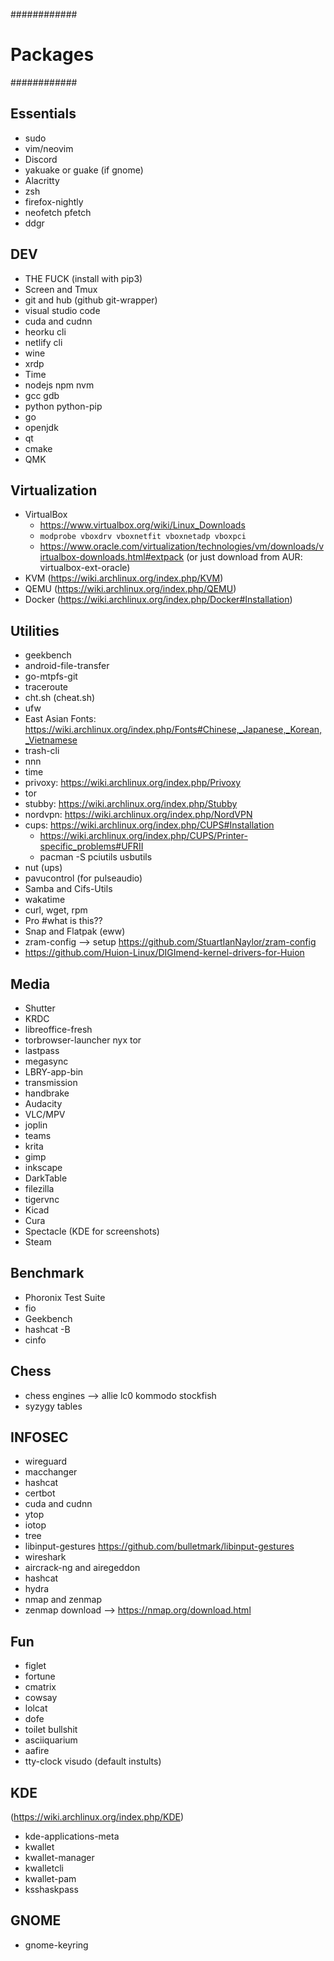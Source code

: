 ############
# Packages #
############

## Essentials
- sudo
- vim/neovim
- Discord
- yakuake or guake (if gnome)
- Alacritty
- zsh
- firefox-nightly
- neofetch pfetch
- ddgr

## DEV
- THE FUCK (install with pip3)
- Screen and Tmux
- git and hub (github git-wrapper)
- visual studio code
- cuda and cudnn
- heorku cli
- netlify cli
- wine
- xrdp
- Time
- nodejs npm nvm
- gcc gdb
- python python-pip
- go
- openjdk
- qt
- cmake
- QMK

## Virtualization
- VirtualBox
  - https://www.virtualbox.org/wiki/Linux_Downloads 
  - `modprobe vboxdrv vboxnetfit vboxnetadp vboxpci`
  - https://www.oracle.com/virtualization/technologies/vm/downloads/virtualbox-downloads.html#extpack (or just download from AUR: virtualbox-ext-oracle)
- KVM (https://wiki.archlinux.org/index.php/KVM)
- QEMU (https://wiki.archlinux.org/index.php/QEMU)
- Docker (https://wiki.archlinux.org/index.php/Docker#Installation)

## Utilities
- geekbench
- android-file-transfer
- go-mtpfs-git
- traceroute
- cht.sh (cheat.sh)
- ufw
- East Asian Fonts: https://wiki.archlinux.org/index.php/Fonts#Chinese,_Japanese,_Korean,_Vietnamese
- trash-cli
- nnn
- time
- privoxy: https://wiki.archlinux.org/index.php/Privoxy
- tor
- stubby: https://wiki.archlinux.org/index.php/Stubby
- nordvpn: https://wiki.archlinux.org/index.php/NordVPN
- cups: https://wiki.archlinux.org/index.php/CUPS#Installation
  - https://wiki.archlinux.org/index.php/CUPS/Printer-specific_problems#UFRII
  - pacman -S pciutils usbutils
- nut (ups)
- pavucontrol (for pulseaudio)
- Samba and Cifs-Utils
- wakatime
- curl, wget, rpm
- Pro #what is this??
- Snap and Flatpak (eww)
- zram-config --> setup https://github.com/StuartIanNaylor/zram-config
- https://github.com/Huion-Linux/DIGImend-kernel-drivers-for-Huion

## Media
- Shutter
- KRDC
- libreoffice-fresh
- torbrowser-launcher nyx tor
- lastpass
- megasync
- LBRY-app-bin
- transmission
- handbrake
- Audacity
- VLC/MPV
- joplin
- teams
- krita
- gimp
- inkscape
- DarkTable
- filezilla
- tigervnc
- Kicad
- Cura
- Spectacle (KDE for screenshots)
- Steam

## Benchmark
- Phoronix Test Suite
- fio
- Geekbench
- hashcat -B
- cinfo

## Chess
- chess engines --> allie lc0 kommodo stockfish
- syzygy tables

## INFOSEC
- wireguard
- macchanger
- hashcat
- certbot
- cuda and cudnn
- ytop
- iotop
- tree
- libinput-gestures https://github.com/bulletmark/libinput-gestures
- wireshark
- aircrack-ng and airegeddon
- hashcat
- hydra
- nmap and zenmap
- zenmap download --> https://nmap.org/download.html

## Fun
- figlet
- fortune
- cmatrix
- cowsay
- lolcat
- dofe
- toilet bullshit
- asciiquarium
- aafire
- tty-clock visudo (default instults)

## KDE
(https://wiki.archlinux.org/index.php/KDE)
- kde-applications-meta
- kwallet
- kwallet-manager
- kwalletcli
- kwallet-pam
- ksshaskpass

## GNOME
- gnome-keyring

